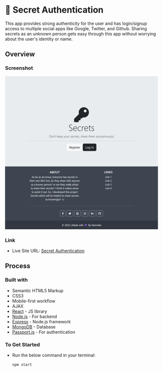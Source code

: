 # 🔐 Secret Authentication

This app provides strong authenticity for the user and has login/signup access to multiple social apps like Google, Twitter, and Github. Sharing secrets as an unknown person gets easy through this app without worrying about the user's identity or name.

## Overview

### Screenshot
![Website screenshot](/public/SecretScreenshot.png)

### Link
- Live Site URL: [Secret Authentication](https://secrets-app-five.vercel.app/)

## Process

### Built with
- Semantic HTML5 Markup
- CSS3
- Mobile-first workflow
- AJAX
- [React](https://react.dev/) - JS library
- [Node.js](https://nodejs.org/en) - For backend
- [Express](https://expressjs.com/) - Node.js framework
- [MongoDB](https://mongodb.com/) - Database
- [Passport.js](https://www.passportjs.org/) - For authentication

### To Get Started

- Run the below command in your terminal:
  
  ```
  npm start
  ```
